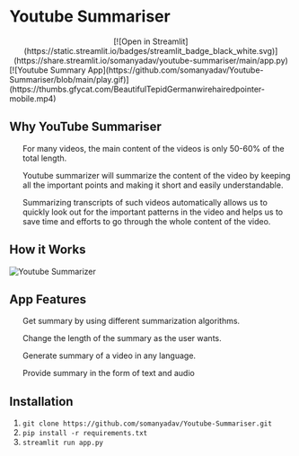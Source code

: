 # Youtube Summariser
<center>
[![Open in Streamlit](https://static.streamlit.io/badges/streamlit_badge_black_white.svg)](https://share.streamlit.io/somanyadav/youtube-summariser/main/app.py)
</center>
[![Youtube Summary App](https://github.com/somanyadav/Youtube-Summariser/blob/main/play.gif)](https://thumbs.gfycat.com/BeautifulTepidGermanwirehairedpointer-mobile.mp4)

## Why YouTube Summariser

<ul>For many videos, the main content of the videos is only 50-60% of the total length.</ul>

<ul>Youtube summarizer will summarize the content of the video by keeping all the important points and making it short and easily understandable.</ul>

<ul>Summarizing transcripts of such videos automatically allows us to quickly look out for the important patterns in the video and helps us to save time and efforts to go through the whole content of the video.</ul>

## How it Works

![Youtube Summarizer](https://github.com/somanyadav/Youtube-Summariser/blob/main/structure.JPG)


## App Features

<ol>Get summary by using different summarization algorithms.</ol>

<ol>Change the length of the summary as the user wants.</ol>

<ol>Generate summary of a video in any language.</ol>

<ol>Provide summary in the form of text and audio</ol>

## Installation

1. ```git clone https://github.com/somanyadav/Youtube-Summariser.git```
2. ```pip install -r requirements.txt```
3. ```streamlit run app.py```
